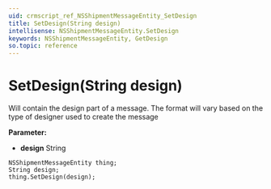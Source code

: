```yaml
---
uid: crmscript_ref_NSShipmentMessageEntity_SetDesign
title: SetDesign(String design)
intellisense: NSShipmentMessageEntity.SetDesign
keywords: NSShipmentMessageEntity, GetDesign
so.topic: reference
---
```


# SetDesign(String design)

Will contain the design part of a message. The format will vary based on the type of designer used to create the message

**Parameter:** 
* **design** String

```crmscript
NSShipmentMessageEntity thing;
String design;
thing.SetDesign(design);
```

